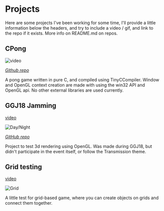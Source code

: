 # Projects
Here are some projects I've been working for some time, I'll provide a little information below the headers, and try to
include a video / gif, and link to the repo if it exists. More info on README.md on repos.

## CPong

![video](https://i.gyazo.com/41ba625acc1d03d93be22634a0d465da.gif)

[*Github repo*](https://github.com/Givup/cpong)

A pong game written in pure C, and compiled using TinyCCompiler. Window and OpenGL context creation are made with using the win32 API and OpenGL api. No other external libraries are used currently.

## GGJ18 Jamming

[video](https://i.gyazo.com/0ed012885f9647348d64ea892def716a.mp4)

![Day/Night](https://i.gyazo.com/0ed012885f9647348d64ea892def716a.gif)

[*GitHub repo*](https://github.com/Givup/GGJ18)

Project to test 3d rendering using OpenGL. Was made during GGJ18, but didn't participate in the event itself, or follow
the Transmission theme.

## Grid testing

[video](https://i.gyazo.com/d7ac61e68c0a50e070447b084f32a9cb.mp4)

![Grid](https://i.gyazo.com/d7ac61e68c0a50e070447b084f32a9cb.gif)

A little test for grid-based game, where you can create objects on grids and connect them together.
